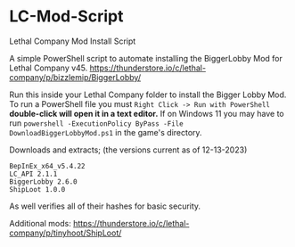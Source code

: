 # LC-Mod-Script
Lethal Company Mod Install Script

A simple PowerShell script to automate installing the BiggerLobby Mod for Lethal Company v45.
https://thunderstore.io/c/lethal-company/p/bizzlemip/BiggerLobby/


Run this inside your Lethal Company folder to install the Bigger Lobby Mod.
To run a PowerShell file you must `Right Click -> Run with PowerShell` **double-click will open it in a text editor.**
If on Windows 11 you may have to run `powershell -ExecutionPolicy ByPass -File DownloadBiggerLobbyMod.ps1` in the game's directory.

Downloads and extracts; (the versions current as of 12-13-2023)
```
BepInEx_x64_v5.4.22
LC_API 2.1.1
BiggerLobby 2.6.0
ShipLoot 1.0.0
```

As well verifies all of their hashes for basic security.


Additional mods:
https://thunderstore.io/c/lethal-company/p/tinyhoot/ShipLoot/
